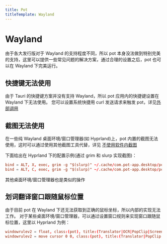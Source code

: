 ```yaml
---
title: Pot
titleTemplate: Wayland
---
```


# Wayland

由于各大发行版对于 Wayland 的支持程度不同，所以 pot 本身没法做到特别完美的支持，这里可以提供一些常见问题的解决方案，通过合理的设置之后，pot 也可以在 Wayland 下完美运行。

## 快捷键无法使用

由于 Tauri 的快捷键方案并没有支持 Wayland，所以 pot 应用内的快捷键设置在 Wayland 下无法使用。 您可以设置系统快捷用 curl 发送请求来触发 pot，详见[外部调用](/docs/invoke)

## 截图无法使用

在一些纯 Wayland 桌面环境/窗口管理器(如 Hyprland)上，pot 内置的截图无法使用，这时可以通过使用其他截图工具代替，详见 [不使用软件内截图](/docs/invoke#不使用软件内截图)

下面给出在 Hyprland 下的配置示例(通过 grim 和 slurp 实现截图)：

```conf
bind = ALT, X, exec, grim -g "$(slurp)" ~/.cache/com.pot-app.desktop/pot_screenshot_cut.png && curl "127.0.0.1:60828/ocr_recognize?screenshot=false"
bind = ALT, C, exec, grim -g "$(slurp)" ~/.cache/com.pot-app.desktop/pot_screenshot_cut.png && curl "127.0.0.1:60828/ocr_translate?screenshot=false"
```

其他桌面环境/窗口管理器也是类似的操作

## 划词翻译窗口跟随鼠标位置

由于目前 pot 在 Wayland 下还无法获取到正确的鼠标坐标，所以内部的实现无法工作。 对于某些桌面环境/窗口管理器，可以通过设置窗口规则来实现窗口跟随鼠标位置，这里以 Hyprland 为例：

```conf
windowrulev2 = float, class:(pot), title:(Translator|OCR|PopClip|Screenshot Translate) # Translation window floating
windowrulev2 = move cursor 0 0, class:(pot), title:(Translator|PopClip|Screenshot Translate) # Translation window follows the mouse position.
```
